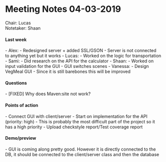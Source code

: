 <h1>Meeting Notes 04-03-2019</h1>

Chair: Lucas
<br>Notetaker: Shaan</br>

<h4>Last week</h4>
- Alex:
    - Redesigned server + added SSL/GSON
    - Server is not connected to anything yet but it works
- Lucas:
    - Worked on the logic for transportation
- Sami:
    - Did research on the API for the calculator
- Shaan:
    - Worked on input validation for the GUI
    - GUI switches scenes
- Vanessa:
    - Design VegMeal GUI
    - Since it is still barebones this will be improved

<h4>Questions</h4>
- [FIXED] Why does Maven:site not work?

<h4>Points of action</h4>
- Connect GUI with client/server
- Start on implementation for the API (priority: high)
    - This is probably the most difficult part of the project so it has a high priority
- Upload checkstyle report/Test coverage report


<h4>Demo/preview</h4>
- GUI is coming along pretty good. However it is directly connected to the DB,
it should be connected to the client/server class and then the database